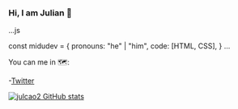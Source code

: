 ### Hi, I am Julian 🤡

...js

const midudev = {
pronouns: "he" | "him",
code: [HTML, CSS],
}
...

You can me in 🗺️: 

-[Twitter](https://twitter.com/julca02)

[![julcao2 GitHub stats](https://github-readme-stats.vercel.app/api?username=julca02)](https://github.com/anuraghazra/github-readme-stats)


<!--
**julca02/julca02** is a ✨ _special_ ✨ repository because its `README.md` (this file) appears on your GitHub profile.

Here are some ideas to get you started:

- 🔭 I’m currently working on ...
- 🌱 I’m currently learning ...
- 👯 I’m looking to collaborate on ...
- 🤔 I’m looking for help with ...
- 💬 Ask me about ...
- 📫 How to reach me: ...
- 😄 Pronouns: ...
- ⚡ Fun fact: ...
-->
